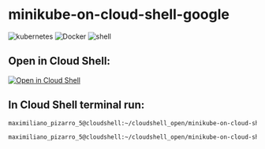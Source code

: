 # minikube-on-cloud-shell-google
<p align="left">
<img src="https://img.shields.io/badge/kubernetes-%23326ce5.svg?style=for-the-badge&logo=kubernetes&logoColor=white" alt="kubernetes">
<img src="https://img.shields.io/badge/docker-0db7ed?style=for-the-badge&logo=docker&logoColor=white" alt="Docker">
<img src="https://img.shields.io/badge/shell_script-%23121011.svg?style=for-the-badge&logo=gnu-bash&logoColor=white" alt="shell">  
</p>

## Open in Cloud Shell:

[![Open in Cloud Shell](https://img.shields.io/badge/Google%20Cloud%20Shell-Clone-5391FE?style=for-the-badge&logo=gnu-bash&logoColor=white)](https://ssh.cloud.google.com/cloudshell/editor?cloudshell_git_repo=https://github.com/maximilianoPizarro/minikube-on-cloud-shell-google&shellonly=true)


## In Cloud Shell terminal run:

```bash
maximiliano_pizarro_5@cloudshell:~/cloudshell_open/minikube-on-cloud-shell-google$ ## chmod 777 ./start.sh
```

```bash
maximiliano_pizarro_5@cloudshell:~/cloudshell_open/minikube-on-cloud-shell-google$ ## ./start.sh
```

